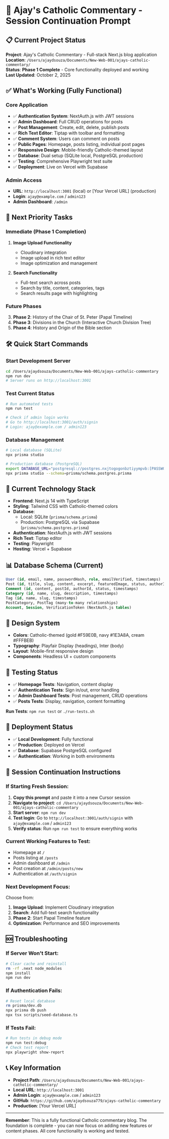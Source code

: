 # 🚀 Ajay's Catholic Commentary - Session Continuation Prompt

## 📋 **Current Project Status**

**Project**: Ajay's Catholic Commentary - Full-stack Next.js blog application  
**Location**: `/Users/ajaydsouza/Documents/New-Web-001/ajays-catholic-commentary/`  
**Status**: **Phase 1 Complete** - Core functionality deployed and working  
**Last Updated**: October 2, 2025

## ✅ **What's Working (Fully Functional)**

### **Core Application**
- ✅ **Authentication System**: NextAuth.js with JWT sessions
- ✅ **Admin Dashboard**: Full CRUD operations for posts
- ✅ **Post Management**: Create, edit, delete, publish posts
- ✅ **Rich Text Editor**: Tiptap with toolbar and formatting
- ✅ **Comment System**: Users can comment on posts
- ✅ **Public Pages**: Homepage, posts listing, individual post pages
- ✅ **Responsive Design**: Mobile-friendly Catholic-themed layout
- ✅ **Database**: Dual setup (SQLite local, PostgreSQL production)
- ✅ **Testing**: Comprehensive Playwright test suite
- ✅ **Deployment**: Live on Vercel with Supabase

### **Admin Access**
- **URL**: `http://localhost:3001` (local) or [Your Vercel URL] (production)
- **Login**: `ajay@example.com` / `admin123`
- **Admin Dashboard**: `/admin`

## 🎯 **Next Priority Tasks**

### **Immediate (Phase 1 Completion)**
1. **Image Upload Functionality**
   - Cloudinary integration
   - Image upload in rich text editor
   - Image optimization and management

2. **Search Functionality**
   - Full-text search across posts
   - Search by title, content, categories, tags
   - Search results page with highlighting

### **Future Phases**
3. **Phase 2**: History of the Chair of St. Peter (Papal Timeline)
4. **Phase 3**: Divisions in the Church (Interactive Church Division Tree)
5. **Phase 4**: History and Origin of the Bible section

## 🛠️ **Quick Start Commands**

### **Start Development Server**
```bash
cd /Users/ajaydsouza/Documents/New-Web-001/ajays-catholic-commentary
npm run dev
# Server runs on http://localhost:3001
```

### **Test Current Status**
```bash
# Run automated tests
npm run test

# Check if admin login works
# Go to http://localhost:3001/auth/signin
# Login: ajay@example.com / admin123
```

### **Database Management**
```bash
# Local database (SQLite)
npx prisma studio

# Production database (PostgreSQL)
export DATABASE_URL="postgresql://postgres.nxjtogogonbztiyympvb:[PASSWORD]@aws-1-ap-southeast-1.pooler.supabase.com:5432/postgres?pgbouncer=true&sslmode=require&connection_limit=1"
npx prisma studio --schema=prisma/schema.postgres.prisma
```

## 🔧 **Current Technology Stack**

- **Frontend**: Next.js 14 with TypeScript
- **Styling**: Tailwind CSS with Catholic-themed colors
- **Database**: 
  - Local: SQLite (`prisma/schema.prisma`)
  - Production: PostgreSQL via Supabase (`prisma/schema.postgres.prisma`)
- **Authentication**: NextAuth.js with JWT sessions
- **Rich Text**: Tiptap editor
- **Testing**: Playwright
- **Hosting**: Vercel + Supabase

## 📊 **Database Schema (Current)**

```sql
User (id, email, name, passwordHash, role, emailVerified, timestamps)
Post (id, title, slug, content, excerpt, featuredImage, status, authorId, timestamps)
Comment (id, content, postId, authorId, status, timestamps)
Category (id, name, slug, description, timestamps)
Tag (id, name, slug, timestamps)
PostCategory, PostTag (many-to-many relationships)
Account, Session, VerificationToken (NextAuth.js tables)
```

## 🎨 **Design System**

- **Colors**: Catholic-themed (gold #F59E0B, navy #1E3A8A, cream #FFFBEB)
- **Typography**: Playfair Display (headings), Inter (body)
- **Layout**: Mobile-first responsive design
- **Components**: Headless UI + custom components

## 🧪 **Testing Status**

- ✅ **Homepage Tests**: Navigation, content display
- ✅ **Authentication Tests**: Sign in/out, error handling
- ✅ **Admin Dashboard Tests**: Post management, CRUD operations
- ✅ **Posts Tests**: Display, navigation, content formatting

**Run Tests**: `npm run test` or `./run-tests.sh`

## 🚀 **Deployment Status**

- ✅ **Local Development**: Fully functional
- ✅ **Production**: Deployed on Vercel
- ✅ **Database**: Supabase PostgreSQL configured
- ✅ **Authentication**: Working in both environments

## 📝 **Session Continuation Instructions**

### **If Starting Fresh Session:**

1. **Copy this prompt** and paste it into a new Cursor session
2. **Navigate to project**: `cd /Users/ajaydsouza/Documents/New-Web-001/ajays-catholic-commentary`
3. **Start server**: `npm run dev`
4. **Test login**: Go to `http://localhost:3001/auth/signin` with `ajay@example.com` / `admin123`
5. **Verify status**: Run `npm run test` to ensure everything works

### **Current Working Features to Test:**
- Homepage at `/`
- Posts listing at `/posts`
- Admin dashboard at `/admin`
- Post creation at `/admin/posts/new`
- Authentication at `/auth/signin`

### **Next Development Focus:**
Choose from:
1. **Image Upload**: Implement Cloudinary integration
2. **Search**: Add full-text search functionality
3. **Phase 2**: Start Papal Timeline feature
4. **Optimization**: Performance and SEO improvements

## 🆘 **Troubleshooting**

### **If Server Won't Start:**
```bash
# Clear cache and reinstall
rm -rf .next node_modules
npm install
npm run dev
```

### **If Authentication Fails:**
```bash
# Reset local database
rm prisma/dev.db
npx prisma db push
npx tsx scripts/seed-database.ts
```

### **If Tests Fail:**
```bash
# Run tests in debug mode
npm run test:debug
# Check test report
npx playwright show-report
```

## 📞 **Key Information**

- **Project Path**: `/Users/ajaydsouza/Documents/New-Web-001/ajays-catholic-commentary/`
- **Local URL**: `http://localhost:3001`
- **Admin Login**: `ajay@example.com` / `admin123`
- **GitHub**: `https://github.com/ajaydsouza779/ajays-catholic-commentary`
- **Production**: [Your Vercel URL]

---

**Remember**: This is a fully functional Catholic commentary blog. The foundation is complete - you can now focus on adding new features or content phases. All core functionality is working and tested.
